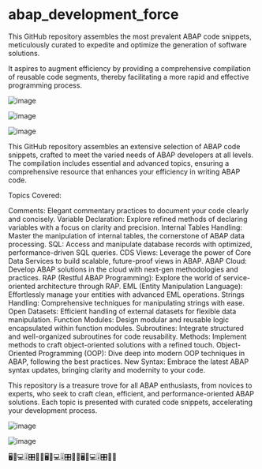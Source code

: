 # abap_development_force
This GitHub repository assembles the most prevalent ABAP code snippets, meticulously curated to expedite and optimize the generation of software solutions. 

It aspires to augment efficiency by providing a comprehensive compilation of reusable code segments, thereby facilitating a more rapid and effective programming process.

![image](https://github.com/user-attachments/assets/ef894abb-ac47-4e0a-922e-ebb5dc1bba96)


![image](https://github.com/user-attachments/assets/665e838b-d6f6-40c8-adaa-537e6f004a51)


![image](https://github.com/user-attachments/assets/ecc45ceb-bb59-4fe0-b0ec-fc969a26bb06)


This GitHub repository assembles an extensive selection of ABAP code snippets, crafted to meet the varied needs of ABAP developers at all levels. The compilation includes essential and advanced topics, ensuring a comprehensive resource that enhances your efficiency in writing ABAP code.

Topics Covered:

Comments: Elegant commentary practices to document your code clearly and concisely.
Variable Declaration: Explore refined methods of declaring variables with a focus on clarity and precision.
Internal Tables Handling: Master the manipulation of internal tables, the cornerstone of ABAP data processing.
SQL: Access and manipulate database records with optimized, performance-driven SQL queries.
CDS Views: Leverage the power of Core Data Services to build scalable, future-proof views in ABAP.
ABAP Cloud: Develop ABAP solutions in the cloud with next-gen methodologies and practices.
RAP (Restful ABAP Programming): Explore the world of service-oriented architecture through RAP.
EML (Entity Manipulation Language): Effortlessly manage your entities with advanced EML operations.
Strings Handling: Comprehensive techniques for manipulating strings with ease.
Open Datasets: Efficient handling of external datasets for flexible data manipulation.
Function Modules: Design modular and reusable logic encapsulated within function modules.
Subroutines: Integrate structured and well-organized subroutines for code reusability.
Methods: Implement methods to craft object-oriented solutions with a refined touch.
Object-Oriented Programming (OOP): Dive deep into modern OOP techniques in ABAP, following the best practices.
New Syntax: Embrace the latest ABAP syntax updates, bringing clarity and modernity to your code.


This repository is a treasure trove for all ABAP enthusiasts, from novices to experts, who seek to craft clean, efficient, and performance-oriented ABAP solutions. Each topic is presented with curated code snippets, accelerating your development process.

![image](https://github.com/user-attachments/assets/df1391db-bf9b-408c-9922-75cf322501f7)


![image](https://github.com/user-attachments/assets/58d9aa66-850a-4637-b243-a1963a2d8ff8)


🖥️📠💻🎚️🎛️💽💾🖥️📠💻🎚️🎛️💽💾🖥️📠💻🎚️🎛️💽💾
